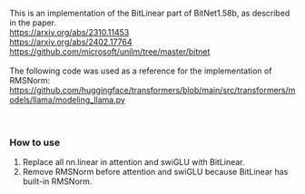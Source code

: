 This is an implementation of the BitLinear part of BitNet1.58b, as described in the paper.<br>
https://arxiv.org/abs/2310.11453<br>
https://arxiv.org/abs/2402.17764<br>
https://github.com/microsoft/unilm/tree/master/bitnet<br>
<br>
The following code was used as a reference for the implementation of RMSNorm:<br>
https://github.com/huggingface/transformers/blob/main/src/transformers/models/llama/modeling_llama.py<br>
<br>
<br>
### How to use
1. Replace all nn.linear in attention and swiGLU with BitLinear.
2. Remove RMSNorm before attention and swiGLU because BitLinear has built-in RMSNorm.
<br>
